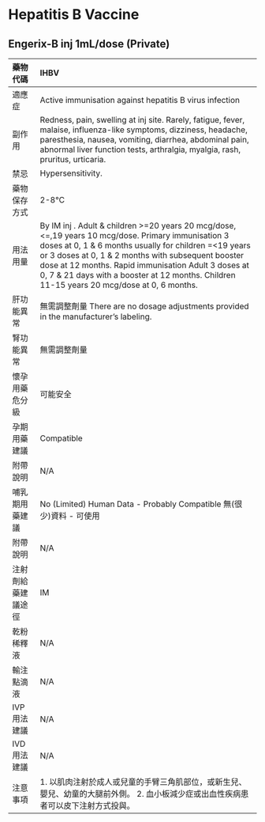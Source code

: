 # Hepatitis B Vaccine

## Engerix-B inj 1mL/dose \(Private\)

| 藥物代碼 | IHBV |
| :--- | :--- |
| 適應症 | Active immunisation against hepatitis B virus infection |
| 副作用 | Redness, pain, swelling at inj site. Rarely, fatigue, fever, malaise, influenza-like symptoms, dizziness, headache, paresthesia, nausea, vomiting, diarrhea, abdominal pain, abnormal liver function tests, arthralgia, myalgia, rash, pruritus, urticaria. |
| 禁忌 | Hypersensitivity. |
| 藥物保存方式 | 2-8℃ |
| 用法用量 | By IM inj . Adult & children &gt;=20 years 20 mcg/dose, &lt;=,19 years 10 mcg/dose. Primary immunisation 3 doses at 0, 1 & 6 months usually for children =&lt;19 years or 3 doses at 0, 1 & 2 months with subsequent booster dose at 12 months. Rapid immunisation Adult 3 doses at 0, 7 & 21 days with a booster at 12 months. Children 11-15 years 20 mcg/dose at 0, 6 months. |
| 肝功能異常 | 無需調整劑量  There are no dosage adjustments provided in the manufacturer’s labeling. |
| 腎功能異常 | 無需調整劑量 |
| 懷孕用藥危分級 | 可能安全 |
| 孕期用藥建議 | Compatible |
| 附帶說明 | N/A |
| 哺乳期用藥建議 | No \(Limited\) Human Data - Probably Compatible 無\(很少\)資料 - 可使用 |
| 附帶說明 | N/A |
| 注射劑給藥建議途徑 | IM |
| 乾粉稀釋液 | N/A |
| 輸注點滴液 | N/A |
| IVP 用法建議 | N/A |
| IVD 用法建議 | N/A |
| 注意事項 | 1. 以肌肉注射於成人或兒童的手臂三角肌部位，或新生兒、嬰兒、幼童的大腿前外側。 2. 血小板減少症或出血性疾病患者可以皮下注射方式投與。 |

